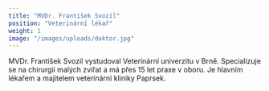 ```yaml
---
title: "MVDr. František Svozil"
position: "Veterinární lékař"
weight: 1
image: "/images/uploads/doktor.jpg"
---
```


MVDr. František Svozil vystudoval Veterinární univerzitu v Brně. Specializuje se na chirurgii malých zvířat a má přes 15 let praxe v oboru. Je hlavním lékařem a majitelem veterinární kliniky Paprsek.